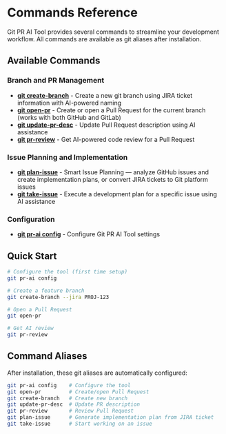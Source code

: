 # Commands Reference

Git PR AI Tool provides several commands to streamline your development workflow. All commands are available as git aliases after installation.

## Available Commands

### Branch and PR Management

- **[git create-branch](./commands/create-branch)** - Create a new git branch using JIRA ticket information with AI-powered naming
- **[git open-pr](./commands/open-pr)** - Create or open a Pull Request for the current branch (works with both GitHub and GitLab)
- **[git update-pr-desc](./commands/update-pr-desc)** - Update Pull Request description using AI assistance
- **[git pr-review](./commands/pr-review)** - Get AI-powered code review for a Pull Request

### Issue Planning and Implementation

- **[git plan-issue](./commands/plan-issue)** - Smart Issue Planning — analyze GitHub issues and create implementation plans, or convert JIRA tickets to Git platform issues
- **[git take-issue](./commands/take-issue)** - Execute a development plan for a specific issue using AI assistance

### Configuration

- **[git pr-ai config](./commands/config)** - Configure Git PR AI Tool settings

## Quick Start

```bash
# Configure the tool (first time setup)
git pr-ai config

# Create a feature branch
git create-branch --jira PROJ-123

# Open a Pull Request
git open-pr

# Get AI review
git pr-review
```

## Command Aliases

After installation, these git aliases are automatically configured:

```bash
git pr-ai config    # Configure the tool
git open-pr         # Create/open Pull Request
git create-branch   # Create new branch
git update-pr-desc  # Update PR description
git pr-review       # Review Pull Request
git plan-issue      # Generate implementation plan from JIRA ticket
git take-issue      # Start working on an issue
```
